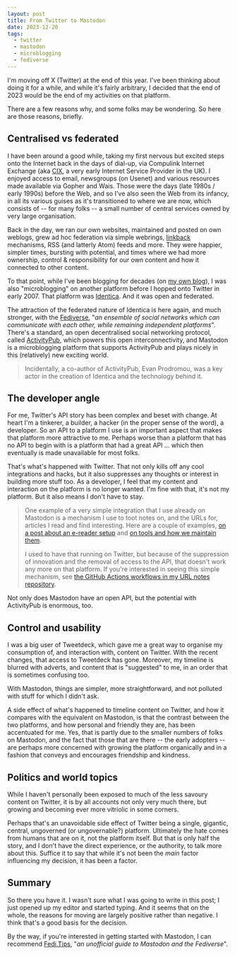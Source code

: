 ```yaml
---
layout: post
title: From Twitter to Mastodon
date: 2023-12-20
tags:
  - twitter
  - mastodon
  - microblogging
  - fediverse
---
```

I'm moving off X (Twitter) at the end of this year. I've been thinking about doing it for a while, and while it's fairly arbitrary, I decided that the end of 2023 would be the end of my activities on that platform. 

There are a few reasons why, and some folks may be wondering. So here are those reasons, briefly.

## Centralised vs federated

I have been around a good while, taking my first nervous but excited steps onto the Internet back in the days of dial-up, via Compulink Internet Exchange (aka [CIX](https://en.wikipedia.org/wiki/CIX_(website)), a very early Internet Service Provider in the UK). I enjoyed access to email, newsgroups (on Usenet) and various resources made available via Gopher and Wais. Those were the days (late 1980s / early 1990s) before the Web, and so I've also seen the Web from its infancy, in all its various guises as it's transitioned to where we are now, which consists of -- for many folks -- a small number of central services owned by very large organisation.

Back in the day, we ran our own websites, maintained and posted on own weblogs, grew ad hoc federation via simple webrings, [linkback](https://en.wikipedia.org/wiki/Linkback) mechanisms, RSS (and latterly Atom) feeds and more. They were happier, simpler times, bursting with potential, and times where we had more ownership, control & responsibility for our own content and how it connected to other content.

To that point, while I've been blogging for decades (on [my own blog](https://qmacro.org/blog/)), I was also "microblogging" on another platform before I hopped onto Twitter in early 2007. That platform was [Identica](https://wiki.p2pfoundation.net/Identica). And it was open and federated. 

The attraction of the federated nature of Identica is here again, and much stronger, with the [Fediverse](https://en.wikipedia.org/wiki/Fediverse), "_an ensemble of social networks which can communicate with each other, while remaining independent platforms_". There's a standard, an open decentralised social networking protocol, called [ActivityPub](https://en.wikipedia.org/wiki/ActivityPub), which powers this open interconnectivity, and Mastodon is a microblogging platform that supports ActivityPub and plays nicely in this (relatively) new exciting world.

> Incidentally, a co-author of ActivityPub, Evan Prodromou, was a key actor in the creation of Identica and the technology behind it.

## The developer angle

For me, Twitter's API story has been complex and beset with change. At heart I'm a tinkerer, a builder, a hacker (in the proper sense of the word), a developer. So an API to a platform I use is an important aspect that makes that platform more attractive to me. Perhaps worse than a platform that has no API to begin with is a platform that had a great API ... which then eventually is made unavailable for most folks.

That's what's happened with Twitter. That not only kills off any cool integrations and hacks, but it also suppresses any thoughts or interest in building more stuff too. As a developer, I feel that my content and interaction on the platform is no longer wanted. I'm fine with that, it's not my platform. But it also means I don't have to stay.

> One example of a very simple integration that I use already on Mastodon is a mechanism I use to toot notes on, and the URLs for, articles I read and find interesting. Here are a couple of examples, [on a post about an e-reader setup](https://hachyderm.io/@qmacro/111222914866332574) and [on tools and how we maintain them](https://hachyderm.io/@qmacro/111573647402350578).
>
> I used to have that running on Twitter, but because of the suppression of innovation and the removal of access to the API, that doesn't work any more on that platform. If you're interested in seeing this simple mechanism, see [the GitHub Actions workflows in my URL notes repository](https://github.com/qmacro-org/url-notes/tree/main/.github/workflows).

Not only does Mastodon have an open API, but the potential with ActivityPub is enormous, too.

## Control and usability

I was a big user of Tweetdeck, which gave me a great way to organise my consumption of, and interaction with, content on Twitter. With the recent changes, that access to Tweetdeck has gone. Moreover, my timeline is blurred with adverts, and content that is "suggested" to me, in an order that is sometimes confusing too.

With Mastodon, things are simpler, more straightforward, and not polluted with stuff for which I didn't ask.

A side effect of what's happened to timeline content on Twitter, and how it compares with the equivalent on Mastodon, is that the contrast between the two platforms, and how personal and friendly they are, has been accentuated for me. Yes, that is partly due to the smaller numbers of folks on Mastodon, and the fact that those that are there -- the early adopters -- are perhaps more concerned with growing the platform organically and in a fashion that conveys and encourages friendship and kindness.

## Politics and world topics

While I haven't personally been exposed to much of the less savoury content on Twitter, it is by all accounts not only very much there, but growing and becoming ever more vitriolic in some corners. 

Perhaps that's an unavoidable side effect of Twitter being a single, gigantic, central, ungoverned (or ungovernable?) platform. Ultimately the hate comes from humans that are on it, not the platform itself. But that is only half the story, and I don't have the direct experience, or the authority, to talk more about this. Suffice it to say that while it's not been the _main_ factor influencing my decision, it has been a factor.

## Summary

So there you have it. I wasn't sure what I was going to write in this post; I just opened up my editor and started typing. And it seems that on the whole, the reasons for moving are largely positive rather than negative. I think that's a good basis for the decision.

By the way, if you're interested in getting started with Mastodon, I can recommend [Fedi.Tips](https://fedi.tips/), "_an unofficial guide to Mastodon and the Fediverse_".
